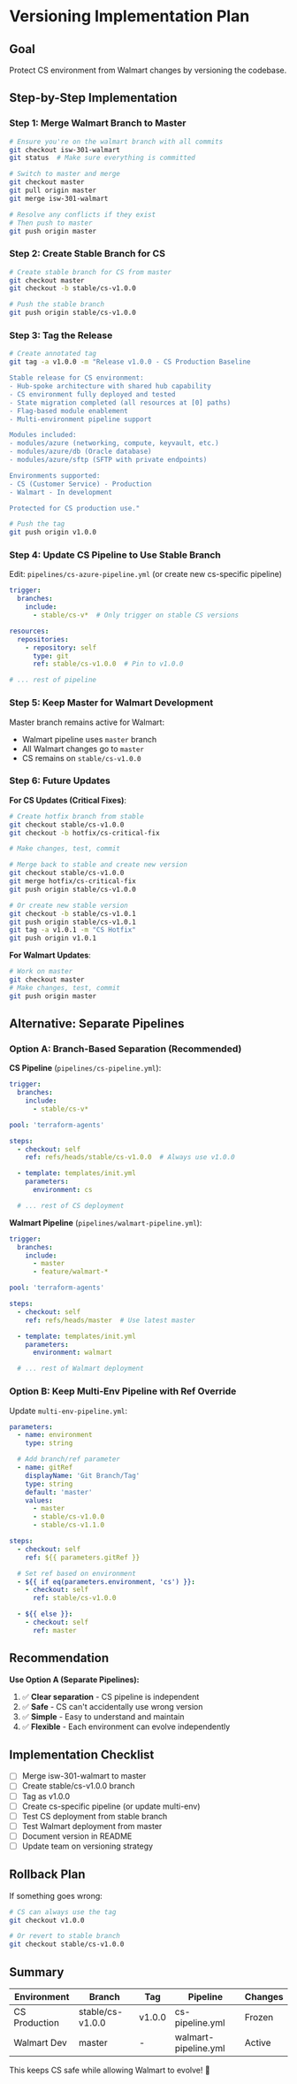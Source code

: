 # Versioning Implementation Plan

## Goal
Protect CS environment from Walmart changes by versioning the codebase.

## Step-by-Step Implementation

### Step 1: Merge Walmart Branch to Master

```bash
# Ensure you're on the walmart branch with all commits
git checkout isw-301-walmart
git status  # Make sure everything is committed

# Switch to master and merge
git checkout master
git pull origin master
git merge isw-301-walmart

# Resolve any conflicts if they exist
# Then push to master
git push origin master
```

### Step 2: Create Stable Branch for CS

```bash
# Create stable branch for CS from master
git checkout master
git checkout -b stable/cs-v1.0.0

# Push the stable branch
git push origin stable/cs-v1.0.0
```

### Step 3: Tag the Release

```bash
# Create annotated tag
git tag -a v1.0.0 -m "Release v1.0.0 - CS Production Baseline

Stable release for CS environment:
- Hub-spoke architecture with shared hub capability
- CS environment fully deployed and tested
- State migration completed (all resources at [0] paths)
- Flag-based module enablement
- Multi-environment pipeline support

Modules included:
- modules/azure (networking, compute, keyvault, etc.)
- modules/azure/db (Oracle database)
- modules/azure/sftp (SFTP with private endpoints)

Environments supported:
- CS (Customer Service) - Production
- Walmart - In development

Protected for CS production use."

# Push the tag
git push origin v1.0.0
```

### Step 4: Update CS Pipeline to Use Stable Branch

Edit: `pipelines/cs-azure-pipeline.yml` (or create new cs-specific pipeline)

```yaml
trigger:
  branches:
    include:
      - stable/cs-v*  # Only trigger on stable CS versions

resources:
  repositories:
    - repository: self
      type: git
      ref: stable/cs-v1.0.0  # Pin to v1.0.0

# ... rest of pipeline
```

### Step 5: Keep Master for Walmart Development

Master branch remains active for Walmart:
- Walmart pipeline uses `master` branch
- All Walmart changes go to `master`
- CS remains on `stable/cs-v1.0.0`

### Step 6: Future Updates

**For CS Updates (Critical Fixes)**:
```bash
# Create hotfix branch from stable
git checkout stable/cs-v1.0.0
git checkout -b hotfix/cs-critical-fix

# Make changes, test, commit

# Merge back to stable and create new version
git checkout stable/cs-v1.0.0
git merge hotfix/cs-critical-fix
git push origin stable/cs-v1.0.0

# Or create new stable version
git checkout -b stable/cs-v1.0.1
git push origin stable/cs-v1.0.1
git tag -a v1.0.1 -m "CS Hotfix"
git push origin v1.0.1
```

**For Walmart Updates**:
```bash
# Work on master
git checkout master
# Make changes, test, commit
git push origin master
```

## Alternative: Separate Pipelines

### Option A: Branch-Based Separation (Recommended)

**CS Pipeline** (`pipelines/cs-pipeline.yml`):
```yaml
trigger:
  branches:
    include:
      - stable/cs-v*

pool: 'terraform-agents'

steps:
  - checkout: self
    ref: refs/heads/stable/cs-v1.0.0  # Always use v1.0.0

  - template: templates/init.yml
    parameters:
      environment: cs

  # ... rest of CS deployment
```

**Walmart Pipeline** (`pipelines/walmart-pipeline.yml`):
```yaml
trigger:
  branches:
    include:
      - master
      - feature/walmart-*

pool: 'terraform-agents'

steps:
  - checkout: self
    ref: refs/heads/master  # Use latest master

  - template: templates/init.yml
    parameters:
      environment: walmart

  # ... rest of Walmart deployment
```

### Option B: Keep Multi-Env Pipeline with Ref Override

Update `multi-env-pipeline.yml`:

```yaml
parameters:
  - name: environment
    type: string

  # Add branch/ref parameter
  - name: gitRef
    displayName: 'Git Branch/Tag'
    type: string
    default: 'master'
    values:
      - master
      - stable/cs-v1.0.0
      - stable/cs-v1.1.0

steps:
  - checkout: self
    ref: ${{ parameters.gitRef }}

  # Set ref based on environment
  - ${{ if eq(parameters.environment, 'cs') }}:
    - checkout: self
      ref: stable/cs-v1.0.0

  - ${{ else }}:
    - checkout: self
      ref: master
```

## Recommendation

**Use Option A (Separate Pipelines):**

1. ✅ **Clear separation** - CS pipeline is independent
2. ✅ **Safe** - CS can't accidentally use wrong version
3. ✅ **Simple** - Easy to understand and maintain
4. ✅ **Flexible** - Each environment can evolve independently

## Implementation Checklist

- [ ] Merge isw-301-walmart to master
- [ ] Create stable/cs-v1.0.0 branch
- [ ] Tag as v1.0.0
- [ ] Create cs-specific pipeline (or update multi-env)
- [ ] Test CS deployment from stable branch
- [ ] Test Walmart deployment from master
- [ ] Document version in README
- [ ] Update team on versioning strategy

## Rollback Plan

If something goes wrong:

```bash
# CS can always use the tag
git checkout v1.0.0

# Or revert to stable branch
git checkout stable/cs-v1.0.0
```

## Summary

| Environment | Branch | Tag | Pipeline | Changes |
|-------------|--------|-----|----------|---------|
| CS Production | stable/cs-v1.0.0 | v1.0.0 | cs-pipeline.yml | Frozen |
| Walmart Dev | master | - | walmart-pipeline.yml | Active |

This keeps CS safe while allowing Walmart to evolve! 🎯
